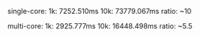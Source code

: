 single-core:
1k: 7252.510ms
10k: 73779.067ms
ratio: ~10

multi-core:
1k: 2925.777ms
10k: 16448.498ms
ratio: ~5.5
